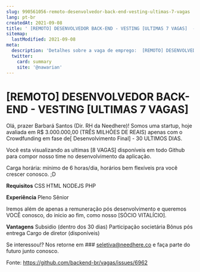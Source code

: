 ```yaml
---
slug: 990561056-remoto-desenvolvedor-back-end-vesting-ultimas-7-vagas
lang: pt-br
createdAt: 2021-09-08
title: ' [REMOTO] DESENVOLVEDOR BACK-END - VESTING [ULTIMAS 7 VAGAS]  - Vaga de Emprego'
sitemap:
  lastModified: 2021-09-08
meta:
  description: 'Detalhes sobre a vaga de emprego:  [REMOTO] DESENVOLVEDOR BACK-END - VESTING [ULTIMAS 7 VAGAS] '
  twitter:
    card: summary
    site: '@nawarian'
---
```


#  [REMOTO] DESENVOLVEDOR BACK-END - VESTING [ULTIMAS 7 VAGAS] 

Olá, prazer Barbará Santos (Dir. RH da Needhere)! Somos uma startup, hoje avaliada em R$ 3.000.000,00 (TRÊS MILHÕES DE REAIS) apenas com o Crowdfunding em fase de[ Desenvolvimento Final] - 30 ULTIMOS DIAS.

Você esta visualizando as ultimas [8 VAGAS] disponíveis em todo Github para compor nosso time no desenvolvimento da aplicação.

Carga horária: mínimo de 6 horas/dia, horários bem flexíveis pra você crescer conosco. ;D

**Requisitos**
CSS
HTML
NODEJS
PHP

**Experiência**
Pleno
Sênior

Iremos além de apenas a remuneração pós desenvolvimento e queremos VOCÊ conosco, do inicio ao fim, como nosso [SÓCIO VITALÍCIO].

**Vantagens**
Subsidio (dentro dos 30 dias)
Participação societária
Bônus pós entrega
Cargo de diretor (disponíveis)

Se interessou!? Nos retorne em ### seletiva@needhere.co e faça parte do futuro junto conosco.

Fonte: https://github.com/backend-br/vagas/issues/6962